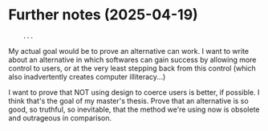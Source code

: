 # Further notes (2025-04-19)

        ...


My actual goal would be to prove an alternative can work. 
I want to write about an alternative in which softwares can gain success by allowing more control to users, or at the very least stepping back from this control (which also inadvertently creates computer illiteracy...)

I want to prove that NOT using design to coerce users is better, if possible. I think that's the goal of my master's thesis. Prove that an alternative is so good, so truthful, so inevitable, that the method we're using now is obsolete and outrageous in comparison. 
